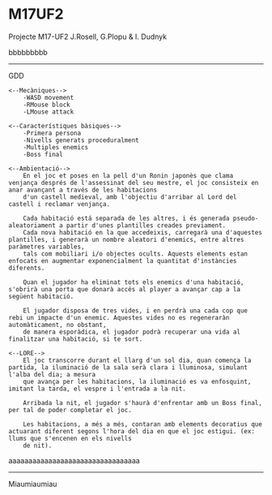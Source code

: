 # M17UF2
Projecte M17-UF2 J.Rosell, G.Plopu &amp; I. Dudnyk

bbbbbbbbb

************************************************************************************************

GDD

	<--Mecàniques-->
		-WASD movement
		-RMouse block
		-LMouse attack

	<--Característiques bàsiques-->
		-Primera persona
		-Nivells generats proceduralment
		-Multiples enemics
		-Boss final

	<--Ambientació-->
		En el joc et poses en la pell d'un Ronin japonès que clama venjança després de l'assessinat del seu mestre, el joc consisteix en anar avançant a través de les habitacions
		d'un castell medieval, amb l'objectiu d'arribar al Lord del castell i reclamar venjança.

		Cada habitació está separada de les altres, i és generada pseudo-aleatoriament a partir d'unes plantilles creades previament.
		Cada nova habitació en la que accedeixis, carregarà una d'aquestes plantilles, i generarà un nombre aleatori d'enemics, entre altres paràmetres variables,
		tals com mobiliari i/o objectes ocults. Aquests elements estan enfocats en augmentar exponencialment la quantitat d'instàncies diferents.

		Quan el jugador ha eliminat tots els enemics d'una habitació, s'obrirà una porta que donarà accés al player a avançar cap a la següent habitació.

		El jugador disposa de tres vides, i en perdrà una cada cop que rebi un impacte d'un enemic. Aquestes vides no es regeneraràn automàticament, no obstant,
		de manera esporàdica, el jugador podrà recuperar una vida al finalitzar una habitació, si te sort.

	<--LORE-->
		El joc transcorre durant el llarg d'un sol dia, quan comença la partida, la iluminació de la sala serà clara i lluminosa, simulant l'alba del dia; a mesura
		que avança per les habitacions, la iluminació es va enfosquint, imitant la tarda, el vespre i l'entrada a la nit.

		Arribada la nit, el jugador s'haurà d'enfrentar amb un Boss final, per tal de poder completar el joc.

		Les habitacions, a més a més, contaran amb elements decoratius que actuarant diferent segons l'hora del dia en que el joc estigui. (ex: llums que s'encenen en els nivells
		de nit).

aaaaaaaaaaaaaaaaaaaaaaaaaaaaaaaaa
************************************************************************************************

Miaumiaumiau
